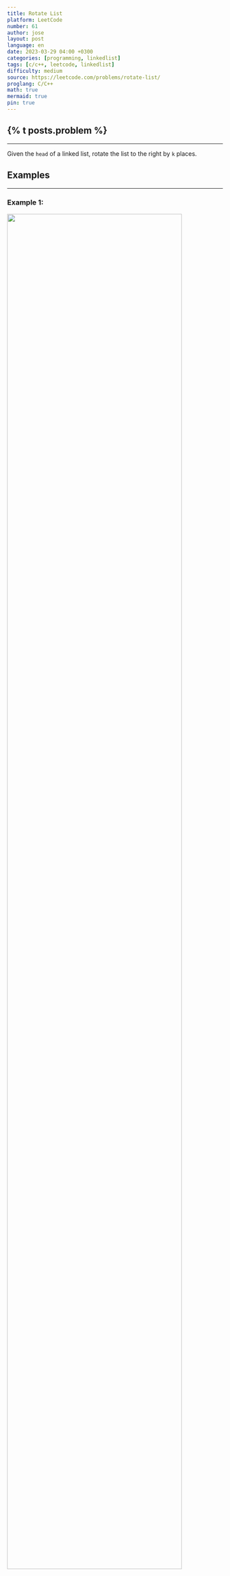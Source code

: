```yaml
---
title: Rotate List
platform: LeetCode
number: 61
author: jose
layout: post
language: en
date: 2023-03-29 04:00 +0300
categories: [programming, linkedlist]
tags: [c/c++, leetcode, linkedlist]
difficulty: medium
source: https://leetcode.com/problems/rotate-list/
proglang: C/C++
math: true
mermaid: true
pin: true
---
```

## {% t posts.problem %}
---
Given the `head` of a linked list, rotate the list to the right by `k` places.  

## Examples
---
### **Example 1:**
<img src="https://assets.leetcode.com/uploads/2020/11/13/rotate1.jpg" width="90%" />  

>**Input:** head = [1,2,3,4,5], k = 2  
>**Output:** [4,5,1,2,3]  

### **Example 2:**
<img src="https://assets.leetcode.com/uploads/2020/11/13/roate2.jpg" width="90%" />  

>**Input:** head = [0,1,2], k = 4  
>**Output:** [2,0,1]  

## Constraints
---
- The number of nodes in the list is in the range `[0, 500]`.  
- `-100 <= Node.val <= 100`  
- <code>0 <= k <= 2 * 10<sup>9</sup></code>  

## Solution
---
For this, we use a similar approach to the one for **[problem 19](../../16/leetcode-19-remove-nth-node-from-end-of-list/)**.
- We move a `front` pointer `k` times, and at the same time we count how many nodes we have.  
- If the pointer arrives to the end before movin `k` times:  
  - We can calculate how many times the pointer would be rotating through the list before moving `k` times.  
  - With this value, it wont be necesary to move the `front` pointer `k` times, we only need to move it `n = total_nodes % k`.  
- Once the front node is at its final position, we start a `rear` pointer at the `head`.  
- From now, we move `front` and `rear` pointers together till the `front` pointer reaches the end.  
- Exchange pointers. the `front->next` will point to the `head`.  
- The new `head` becomes `head = rear->next`.   
- Finally `rear->next` becomes the end of the list so, it will point to `nullptr`.  

```c++
/**
 * Definition for singly-linked list.
 * struct ListNode {
 *     int val;
 *     ListNode *next;
 *     ListNode() : val(0), next(nullptr) {}
 *     ListNode(int x) : val(x), next(nullptr) {}
 *     ListNode(int x, ListNode *next) : val(x), next(next) {}
 * };
 */
class Solution {
public:
  ListNode* rotateRight(ListNode* head, int k) {
    if (head == nullptr || head->next == nullptr)
      return head;

    ListNode *f = head;
    ListNode *r = head;
    int n=0;

    while (n<k && f->next != nullptr) {
      f = f->next;
      n++;
    }
    
    if (n <= k) {
      f = head;
      n = k % (n+1);
      if (n==0)
        return head;
        
      while (n>0) {
        f = f->next;
        n--;
      }
    }

    while (f->next != nullptr) {
      r = r->next;
      f = f->next;
    }

    f->next = head;
    head = r->next;
    r->next = nullptr;

    return head;        
  }
};
```
